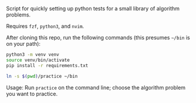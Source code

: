 Script for quickly setting up python tests for a small library of algorithm problems.

Requires `fzf`, `python3`, and `nvim`.

After cloning this repo, run the following commands (this presumes `~/bin` is on your path):

```sh
python3 -m venv venv
source venv/bin/activate
pip install -r requirements.txt

ln -s $(pwd)/practice ~/bin
```

Usage:
Run `practice` on the command line; choose the algorithm problem you want to practice.
